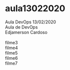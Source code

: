 # aula13022020
Aula DevOps 13/02/2020<br>
Aula de DevOps<br>
Edjamerson Cardoso<br>
<br>
filme3<br>
filme4<br>
filme5<br>
filme6<br>
filme7<br>
